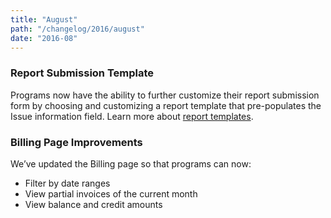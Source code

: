 ```yaml
---
title: "August"
path: "/changelog/2016/august"
date: "2016-08"
---
```


### Report Submission Template
Programs now have the ability to further customize their report submission form by choosing and customizing a report template that pre-populates the Issue information field. Learn more about [report templates](https://docs.hackerone.com/programs/report-templates.html).

### Billing Page Improvements
We’ve updated the Billing page so that programs can now:
* Filter by date ranges
* View partial invoices of the current month
* View balance and credit amounts
